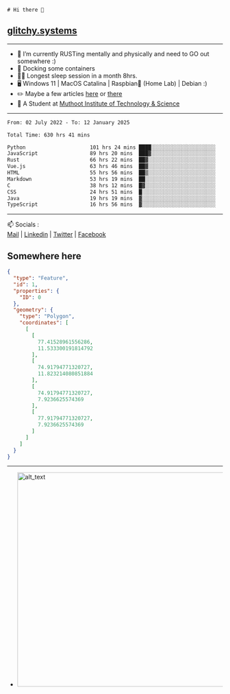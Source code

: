 ```
# Hi there 👋
```
## [glitchy.systems](https://glitchy.systems)
---

- 🌱 I’m currently RUSTing mentally and physically and need to GO out somewhere :)
- 🐋 Docking some containers
- 😶‍🌫️ Longest sleep session in a month 8hrs.
- 🖥️ Windows 11 | MacOS Catalina | Raspbian🥧 (Home Lab) | Debian :)
- ✏️ Maybe a few articles [here](https://medium.com/@advaithnarayanan8) or [there](https://medium.com/@advaithnarayanan8)
- 📑 A Student at [Muthoot Institute of Technology & Science](https://mgmits.ac.in/)



---

<!--START_SECTION:waka-->

```txt
From: 02 July 2022 - To: 12 January 2025

Total Time: 630 hrs 41 mins

Python                     101 hrs 24 mins ████░░░░░░░░░░░░░░░░░░░░░   16.08 %
JavaScript                 89 hrs 20 mins  ███▓░░░░░░░░░░░░░░░░░░░░░   14.16 %
Rust                       66 hrs 22 mins  ██▓░░░░░░░░░░░░░░░░░░░░░░   10.52 %
Vue.js                     63 hrs 46 mins  ██▓░░░░░░░░░░░░░░░░░░░░░░   10.11 %
HTML                       55 hrs 56 mins  ██▒░░░░░░░░░░░░░░░░░░░░░░   08.87 %
Markdown                   53 hrs 19 mins  ██░░░░░░░░░░░░░░░░░░░░░░░   08.46 %
C                          38 hrs 12 mins  █▓░░░░░░░░░░░░░░░░░░░░░░░   06.06 %
CSS                        24 hrs 51 mins  █░░░░░░░░░░░░░░░░░░░░░░░░   03.94 %
Java                       19 hrs 19 mins  ▓░░░░░░░░░░░░░░░░░░░░░░░░   03.06 %
TypeScript                 16 hrs 56 mins  ▓░░░░░░░░░░░░░░░░░░░░░░░░   02.69 %
```

<!--END_SECTION:waka-->

---

📫 Socials :<br>
[Mail](mailto:advaith@glitchy.systems) | [Linkedin](https://www.linkedin.com/in/advaith-narayanan-a72152214/) | [Twitter](https://twitter.com/advaithnarayan) | [Facebook](https://screenmessage.com/qinq)

## Somewhere here

```geojson
{
  "type": "Feature",
  "id": 1,
  "properties": {
    "ID": 0
  },
  "geometry": {
    "type": "Polygon",
    "coordinates": [
      [
        [
          77.41528961556286,
          11.533300191814792
        ],
        [
          74.91794771320727,
          11.823214080851884
        ],
        [
          74.91794771320727,
          7.9236625574369
        ],
        [
          77.91794771320727,
          7.9236625574369
        ]
      ]
    ]
  }
}
```


--- 
- [<img alt="alt_text" width="500px" src="https://valid.x86.fr/cache/banner/xv24bv-6.png" />](https://valid.x86.fr/xv24bv)


